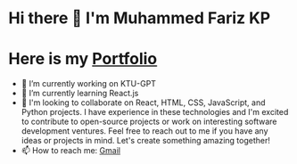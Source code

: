 # Hi there 👋 I'm Muhammed Fariz KP

# Here is my  [Portfolio](https://fariz.vercel.app/)

- 🔭 I’m currently working on KTU-GPT
- 🌱 I’m currently learning React.js
- 👯 I'm looking to collaborate on React, HTML, CSS, JavaScript, and Python projects. I have experience in these technologies and I'm excited to contribute to open-source projects or work on interesting software development ventures. Feel free to reach out to me if you have any ideas or projects in mind. Let's create something amazing together!
- 📫 How to reach me: [Gmail](mailto:farizz7676off@gmail.com)

